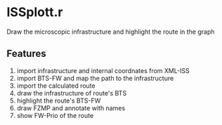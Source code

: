 # ISSplott.r
Draw the microscopic infrastructure and highlight the route in the graph

## Features

1) import infrastructure and internal coordnates from XML-ISS
2) import BTS-FW and map the path to the infrastructure
3) import the calculated route
4) draw the infrastructure of route's BTS 
5) highlight the route's BTS-FW
6) draw FZMP and annotate with names
7) show FW-Prio of the route
